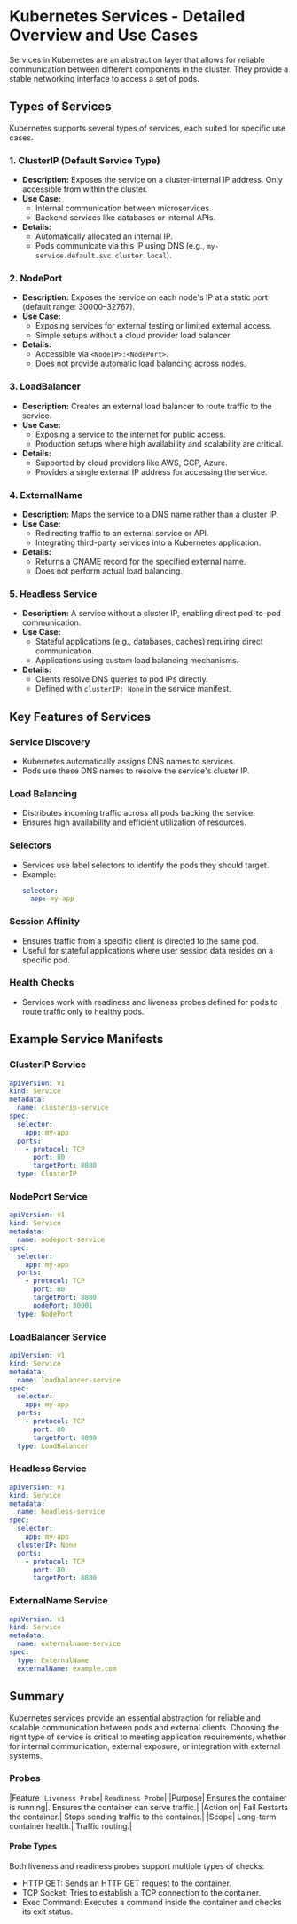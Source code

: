 # Kubernetes Services - Detailed Overview and Use Cases

Services in Kubernetes are an abstraction layer that allows for reliable communication between different components in the cluster. They provide a stable networking interface to access a set of pods.

## **Types of Services**
Kubernetes supports several types of services, each suited for specific use cases.

### **1. ClusterIP (Default Service Type)**
- **Description:** Exposes the service on a cluster-internal IP address. Only accessible from within the cluster.
- **Use Case:**
  - Internal communication between microservices.
  - Backend services like databases or internal APIs.
- **Details:**
  - Automatically allocated an internal IP.
  - Pods communicate via this IP using DNS (e.g., `my-service.default.svc.cluster.local`).

### **2. NodePort**
- **Description:** Exposes the service on each node's IP at a static port (default range: 30000–32767).
- **Use Case:**
  - Exposing services for external testing or limited external access.
  - Simple setups without a cloud provider load balancer.
- **Details:**
  - Accessible via `<NodeIP>:<NodePort>`.
  - Does not provide automatic load balancing across nodes.

### **3. LoadBalancer**
- **Description:** Creates an external load balancer to route traffic to the service.
- **Use Case:**
  - Exposing a service to the internet for public access.
  - Production setups where high availability and scalability are critical.
- **Details:**
  - Supported by cloud providers like AWS, GCP, Azure.
  - Provides a single external IP address for accessing the service.

### **4. ExternalName**
- **Description:** Maps the service to a DNS name rather than a cluster IP.
- **Use Case:**
  - Redirecting traffic to an external service or API.
  - Integrating third-party services into a Kubernetes application.
- **Details:**
  - Returns a CNAME record for the specified external name.
  - Does not perform actual load balancing.

### **5. Headless Service**
- **Description:** A service without a cluster IP, enabling direct pod-to-pod communication.
- **Use Case:**
  - Stateful applications (e.g., databases, caches) requiring direct communication.
  - Applications using custom load balancing mechanisms.
- **Details:**
  - Clients resolve DNS queries to pod IPs directly.
  - Defined with `clusterIP: None` in the service manifest.

## **Key Features of Services**

### **Service Discovery**
- Kubernetes automatically assigns DNS names to services.
- Pods use these DNS names to resolve the service's cluster IP.

### **Load Balancing**
- Distributes incoming traffic across all pods backing the service.
- Ensures high availability and efficient utilization of resources.

### **Selectors**
- Services use label selectors to identify the pods they should target.
- Example: 
  ```yaml
  selector:
    app: my-app
  ```

### **Session Affinity**
- Ensures traffic from a specific client is directed to the same pod.
- Useful for stateful applications where user session data resides on a specific pod.

### **Health Checks**
- Services work with readiness and liveness probes defined for pods to route traffic only to healthy pods.

## **Example Service Manifests**

### **ClusterIP Service**
```yaml
apiVersion: v1
kind: Service
metadata:
  name: clusterip-service
spec:
  selector:
    app: my-app
  ports:
    - protocol: TCP
      port: 80
      targetPort: 8080
  type: ClusterIP
```

### **NodePort Service**
```yaml
apiVersion: v1
kind: Service
metadata:
  name: nodeport-service
spec:
  selector:
    app: my-app
  ports:
    - protocol: TCP
      port: 80
      targetPort: 8080
      nodePort: 30001
  type: NodePort
```

### **LoadBalancer Service**
```yaml
apiVersion: v1
kind: Service
metadata:
  name: loadbalancer-service
spec:
  selector:
    app: my-app
  ports:
    - protocol: TCP
      port: 80
      targetPort: 8080
  type: LoadBalancer
```

### **Headless Service**
```yaml
apiVersion: v1
kind: Service
metadata:
  name: headless-service
spec:
  selector:
    app: my-app
  clusterIP: None
  ports:
    - protocol: TCP
      port: 80
      targetPort: 8080
```

### **ExternalName Service**
```yaml
apiVersion: v1
kind: Service
metadata:
  name: externalname-service
spec:
  type: ExternalName
  externalName: example.com
```

## **Summary**
Kubernetes services provide an essential abstraction for reliable and scalable communication between pods and external clients. Choosing the right type of service is critical to meeting application requirements, whether for internal communication, external exposure, or integration with external systems.

### Probes
|Feature	|`Liveness Probe`|	`Readiness Probe`|
|Purpose|	Ensures the container is running|.	Ensures the container can serve traffic.|
|Action on| Fail	Restarts the container.|	Stops sending traffic to the container.|
|Scope|	Long-term container health.|	Traffic routing.|

#### Probe Types
Both liveness and readiness probes support multiple types of checks:
- HTTP GET:
  Sends an HTTP GET request to the container.
- TCP Socket:
  Tries to establish a TCP connection to the container.
- Exec Command:
  Executes a command inside the container and checks its exit status.
